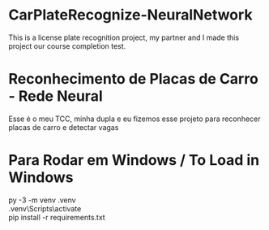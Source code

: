 # CarPlateRecognize-NeuralNetwork
This is a license plate recognition project, my partner and I made this project our course completion test.

# Reconhecimento de Placas de Carro - Rede Neural
Esse é o meu TCC, minha dupla e eu fizemos esse projeto para reconhecer placas de carro e detectar vagas


# Para Rodar em Windows /  To Load in Windows

py -3 -m venv .venv </br>
.venv\Scripts\activate </br>
pip install -r requirements.txt </br>
